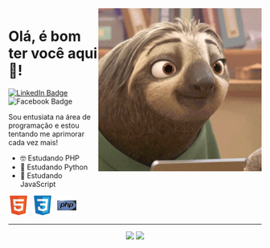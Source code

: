 <img src = "giphy.gif" width = "325px" align= "right">

# Olá, é bom ter você aqui🤞!

 <div id="badges">
 
  <a href = "https://github.com/risoflorais">
    <img src="https://img.shields.io/badge/LinkedIn-blue?style=for-the-badge&logo=linkedin&logoColor=white" alt="LinkedIn Badge"/>
  </a>
  <img src="https://img.shields.io/badge/Facebook-blue?style=for-the-badge&logo=facebook&logoColor=white" alt="Facebook Badge"/>

  
</div>

Sou entusiata na área de programação e estou tentando me aprimorar cada vez mais! 

- 🤓 Estudando PHP
- 🧐 Estudando Python
- 🤯 Estudando JavaScript

<div>
<img src="https://github.com/devicons/devicon/blob/master/icons/html5/html5-original.svg" title="HTML5" alt="HTML" width="40" height="40"/>&nbsp;
 <img src="https://github.com/devicons/devicon/blob/master/icons/css3/css3-original.svg" title="CSS3" alt="CSS3" width="40" height="40"/>&nbsp;
  <img src="https://github.com/devicons/devicon/blob/master/icons/php/php-original.svg" title="PHP5" alt="PHP" width="40" height="40"/>&nbsp;
  </div>

---



<div align = "center">

<img src="https://github-readme-stats.vercel.app/api/top-langs/?username=ArthurBVB&show_icons=true&theme=github_dark&count_private=true"/>
<img src="https://github-readme-stats.vercel.app/api?username=ArthurBVB&show_icons=true&show_icons=true&theme=github_dark&count_private=true" />
</div>
